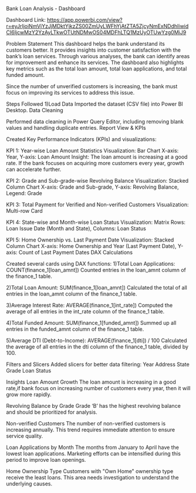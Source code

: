 

Bank Loan Analysis - Dashboard

Dashboard Link: https://app.powerbi.com/view?r=eyJrIjoiNmVjYzJjMDktYjkzZS00ZmUyLWFhYjAtZTA5ZjcyNmExNDdhIiwidCI6IjcwMzY2YzAyLTkwOTUtNDMwOS04MDFhLTQ1MzUyOTUwYzg0MiJ9


Problem Statement
This dashboard helps the bank understand its customers better. It provides insights into customer satisfaction with the bank’s loan services. Through various analyses, the bank can identify areas for improvement and enhance its services. The dashboard also highlights key metrics such as the total loan amount, total loan applications, and total funded amount.

Since the number of unverified customers is increasing, the bank must focus on improving its services to address this issue.

Steps Followed
1)Load Data
Imported the dataset (CSV file) into Power BI Desktop.
Data Cleaning

Performed data cleaning in Power Query Editor, including removing blank values and handling duplicate entries.
Report View & KPIs

Created Key Performance Indicators (KPIs) and visualizations:

KPI 1: Year-wise Loan Amount Statistics
Visualization: Bar Chart
X-axis: Year, Y-axis: Loan Amount
Insight: The loan amount is increasing at a good rate. If the bank focuses on acquiring more customers every year, growth can accelerate further.

KPI 2: Grade and Sub-grade-wise Revolving Balance
Visualization: Stacked Column Chart
X-axis: Grade and Sub-grade, Y-axis: Revolving Balance, Legend: Grade

KPI 3: Total Payment for Verified and Non-verified Customers
Visualization: Multi-row Card

KPI 4: State-wise and Month-wise Loan Status
Visualization: Matrix
Rows: Loan Issue Date (Month and State), Columns: Loan Status

KPI 5: Home Ownership vs. Last Payment Date
Visualization: Stacked Column Chart
X-axis: Home Ownership and Year (Last Payment Date), Y-axis: Count of Last Payment Dates
DAX Calculations

Created several cards using DAX functions:
1)Total Loan Applications:
COUNT(finance_1[loan_amnt])
Counted entries in the loan_amnt column of the finance_1 table.

2)Total Loan Amount:
SUM(finance_1[loan_amnt])
Calculated the total of all entries in the loan_amnt column of the finance_1 table.

3)Average Interest Rate:
AVERAGE(finance_1[int_rate])
Computed the average of all entries in the int_rate column of the finance_1 table.

4)Total Funded Amount:
SUM(finance_1[funded_amnt])
Summed up all entries in the funded_amnt column of the finance_1 table.

5)Average DTI (Debt-to-Income):
AVERAGE(finance_1[dti]) / 100
Calculated the average of all entries in the dti column of the finance_1 table, divided by 100.


Filters and Slicers
Added slicers for better data filtering:
Year
Address State
Grade
Loan Status


Insights
Loan Amount Growth
The loan amount is increasing in a good rate,if bank focus on increasing number of customers every year, then it will grow more rapidly.


Revolving Balance by Grade
Grade ‘B’ has the highest revolving balance and should be prioritized for analysis.


Non-verified Customers
The number of non-verified customers is increasing annually. This trend requires immediate attention to ensure service quality.


Loan Applications by Month
The months from January to April have the lowest loan applications. Marketing efforts can be intensified during this period to improve loan openings.


Home Ownership Type
Customers with "Own Home" ownership type receive the least loans. This area needs investigation to understand the underlying causes.
